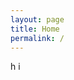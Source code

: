 ```yaml
---
layout: page
title: Home
permalink: /
---
```


<!-- Add this to your front matter to load assets -->
<head>
  <link href="{{ '/css/intro-animation.css' | relative_url }}" rel="stylesheet">
</head>

<!-- Intro Animation HTML -->
<div class="intro-animation">
  <div class="white-overlay"></div>
  <div class="intro-text">
    <span class="h">h</span>
    <span class="i">i</span>
  </div>
</div>

<!-- Your Markdown content (wrapped in HTML for the fade-in effect) -->
<div class="page-content" style="opacity:0;">
# Welcome to My Website

Here's what you'll find on my site:

- [Blog](/blog) - My thoughts and articles
- [Projects](/projects) - My projects
- [Resume](/resume) - My professional background
</div>

<!-- Load JS at bottom -->
<script src="{{ '/js/intro-animation.js' | relative_url }}"></script>
